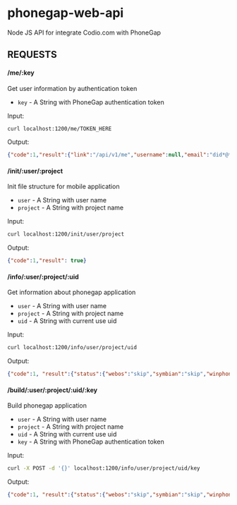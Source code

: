 phonegap-web-api
================

Node JS API for integrate Codio.com with PhoneGap

## REQUESTS

#### /me/:key

Get user information by authentication token

- `key` - A String with PhoneGap authentication token

Input:

```bash
curl localhost:1200/me/TOKEN_HERE
```

Output:

```json
{"code":1,"result":{"link":"/api/v1/me","username":null,"email":"did*@*.ru","keys":{"link":"api/v1/keys","ios":{"link":"/api/v1/keys/ios","all":[{"link":"/api/v1/keys/ios/173653","title":"Dmitrii","default":true,"id":173653}]},"android":{"link":"/api/v1/keys/android","all":[{"link":"/api/v1/keys/android/54309","title":"test","default":false,"id":54309},{"link":"/api/v1/keys/android/55493","title":"123qweASD","default":false,"id":55493}]},"blackberry":{"link":"/api/v1/keys/blackberry","all":[]}},"id":481645,"apps":{"link":"/api/v1/apps","all":[{"link":"/api/v1/apps/903742","title":"Application name","id":903742,"role":"owner"}]}}}
```

#### /init/:user/:project

Init file structure for mobile application

- `user` - A String with user name
- `project` - A String with project name

Input:

```bash
curl localhost:1200/init/user/project
```

Output:

```json
{"code":1,"result": true}
```

#### /info/:user/:project/:uid

Get information about phonegap application

- `user` - A String with user name
- `project` - A String with project name
- `uid` - A String with current use uid

Input:

```bash
curl localhost:1200/info/user/project/uid
```

Output:

```json
{"code":1, "result":{"status":{"webos":"skip","symbian":"skip","winphone":"complete","ios":"complete","android":"error","blackberry":"skip"},"hydrates":false,"build_count":2,"description":"Application description","link":"/api/v1/apps/903742","icon":{"link":"/api/v1/apps/903742/icon","filename":"icon-114x114.png"},"title":"Application name","repo":null,"debug":true,"package":"com.username.projectname","keys":{"ios":{"link":"/api/v1/keys/ios/173653","title":"Dmitrii","default":true,"id":173653},"android":{"link":"/api/v1/keys/android/54309","title":"test","default":false,"id":54309},"blackberry":null},"private":false,"error":{"android":"Keystore was tampered with, or password was incorrect"},"collaborators":{"link":"/api/v1/apps/903742/collaborators","pending":[],"active":[{"link":"/api/v1/apps/903742/collaborators/877160","person":"didrive@mail.ru","id":877160,"role":"admin"}]},"version":"0.0.1","id":903742,"download":{"winphone":"/api/v1/apps/903742/winphone","ios":"/api/v1/apps/903742/ios"},"phonegap_version":"3.3.0","role":"admin"}}
```

#### /build/:user/:project/:uid/:key

Build phonegap application

- `user` - A String with user name
- `project` - A String with project name
- `uid` - A String with current use uid
- `key` - A String with PhoneGap authentication token

Input:

```bash
curl -X POST -d '{}' localhost:1200/info/user/project/uid/key
```

Output:

```json
{"code":1, "result":{"status":{"webos":"skip","symbian":"skip","winphone":"complete","ios":"complete","android":"error","blackberry":"skip"},"hydrates":false,"build_count":2,"description":"Application description","link":"/api/v1/apps/903742","icon":{"link":"/api/v1/apps/903742/icon","filename":"icon-114x114.png"},"title":"Application name","repo":null,"debug":true,"package":"com.username.projectname","keys":{"ios":{"link":"/api/v1/keys/ios/173653","title":"Dmitrii","default":true,"id":173653},"android":{"link":"/api/v1/keys/android/54309","title":"test","default":false,"id":54309},"blackberry":null},"private":false,"error":{"android":"Keystore was tampered with, or password was incorrect"},"collaborators":{"link":"/api/v1/apps/903742/collaborators","pending":[],"active":[{"link":"/api/v1/apps/903742/collaborators/877160","person":"didrive@mail.ru","id":877160,"role":"admin"}]},"version":"0.0.1","id":903742,"download":{"winphone":"/api/v1/apps/903742/winphone","ios":"/api/v1/apps/903742/ios"},"phonegap_version":"3.3.0","role":"admin"}}
```